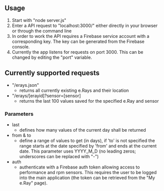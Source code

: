 ## Usage
1. Start with "node server.js"
2. Enter a API request to "localhost:3000/" either directly in your browser or through the command line
3. In order to work the API requires a Firebase service account with a corresponding key. The key can be generated from the Firebase console.
4. Currently the app listens for requests on port 3000. This can be changed by editing the "port" variable.
## Currently supported requests
-  "/erays.json" 
	- returns all currently existing e.Rays and their location
- "/erays/[erayid]?sensor=[sensor]
	- returns the last 100 values saved for the specified e.Ray and sensor	
### Parameters
- last
	- defines how many values of the current day shall be returned
- from & to
	- define a range of values to get (in days), if 'to' is not specified the range starts at the date specified by 'from' and ends at the current date. This parameter uses YYYY_M_D (no leading zeros; underscores can be replaced with "-")
- auth
	- authenticate with a Firebase auth token allowing access to performance and rpm sensors. This requires the user to be logged into the main application (the token can be retrieved from the "My e.Ray" page).
	